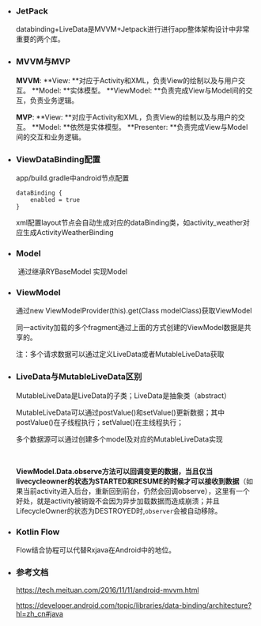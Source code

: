 - ### JetPack

    databinding+LiveData是MVVM+Jetpack进行进行app整体架构设计中非常重要的两个库。

- ### MVVM与MVP

  **MVVM**:   **View: **对应于Activity和XML，负责View的绘制以及与用户交互。 **Model: **实体模型。 **ViewModel: **负责完成View与Model间的交互，负责业务逻辑。

  
  
  **MVP**: **View: **对应于Activity和XML，负责View的绘制以及与用户的交互。 **Model: **依然是实体模型。 **Presenter: **负责完成View与Model间的交互和业务逻辑。
  
- ### ViewDataBinding配置

  app/build.gradle中android节点配置

  ```
  dataBinding {
      enabled = true
  }
  ```

  xml配置layout节点会自动生成对应的dataBinding类，如activity_weather对应生成ActivityWeatherBinding

- ### Model

  ​    通过继承RYBaseModel 实现Model

- ### ViewModel

   通过new ViewModelProvider(this).get(Class<T> modelClass)获取ViewModel

  同一activity加载的多个fragment通过上面的方式创建的ViewModel数据是共享的。

  

  注：多个请求数据可以通过定义LiveData或者MutableLiveData获取

- ### LiveData与MutableLiveData区别

  MutableLiveData是LiveData的子类；LiveData是抽象类（abstract）

  MutableLiveData可以通过postValue()和setValue()更新数据；其中postValue()在子线程执行；setValue()在主线程执行；

  多个数据源可以通过创建多个model及对应的MutableLiveData实现

  ​    

     **ViewModel.Data.observe方法可以回调变更的数据，当且仅当livecycleowner的状态为STARTED和RESUME的时候才可以接收到数据**（如果当前activity进入后台，重新回到前台，仍然会回调observe），这里有一个好处，就是activity被销毁不会因为异步加载数据而造成崩溃；并且LifecycleOwner的状态为DESTROYED时,`observer`会被自动移除。

  

- ### Kotlin Flow

     Flow结合协程可以代替Rxjava在Android中的地位。

- ### 参考文档

     https://tech.meituan.com/2016/11/11/android-mvvm.html

     https://developer.android.com/topic/libraries/data-binding/architecture?hl=zh_cn#java


